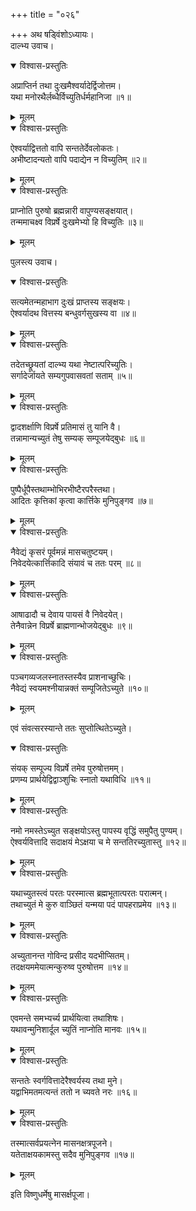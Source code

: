 +++
title = "०२६"

+++
अथ षड्विंशोऽध्यायः।  
दाल्भ्य उवाच।  

<details open><summary>विश्वास-प्रस्तुतिः</summary>

अप्राप्तिर्न तथा दुःखमैश्वर्यादेर्द्विजोत्तम।  
यथा मनोरथैर्लब्धैर्विच्युतिर्धर्महानिजा ॥१॥
</details>

<details><summary>मूलम्</summary>

अप्राप्तिर्न तथा दुःखमैश्वर्यादेर्द्विजोत्तम।  
यथा मनोरथैर्लब्धैर्विच्युतिर्धर्महानिजा ॥१॥
</details>


<details open><summary>विश्वास-प्रस्तुतिः</summary>

ऐश्वर्याद्वित्ततो वापि सन्ततेर्देवलोकतः।  
अभीष्टादन्यतो वापि पदाद्येन न विच्युतिम् ॥२॥
</details>

<details><summary>मूलम्</summary>

ऐश्वर्याद्वित्ततो वापि सन्ततेर्देवलोकतः।  
अभीष्टादन्यतो वापि पदाद्येन न विच्युतिम् ॥२॥
</details>


<details open><summary>विश्वास-प्रस्तुतिः</summary>

प्राप्नोति पुरुषो ब्रह्मन्नारी वापुण्यसङ्क्षयात्।  
तन्ममाचक्ष्व विप्रर्षे दुःखमेभ्यो हि विच्युतिः ॥३॥
</details>

<details><summary>मूलम्</summary>

प्राप्नोति पुरुषो ब्रह्मन्नारी वापुण्यसङ्क्षयात्।  
तन्ममाचक्ष्व विप्रर्षे दुःखमेभ्यो हि विच्युतिः ॥३॥
</details>

पुलस्त्य उवाच।  

<details open><summary>विश्वास-प्रस्तुतिः</summary>

सत्यमेतन्महाभाग दुःखं प्राप्तस्य सङ्क्षयः।  
ऐश्वर्यादथ वित्तस्य बन्धुवर्गसुखस्य वा ॥४॥
</details>

<details><summary>मूलम्</summary>

सत्यमेतन्महाभाग दुःखं प्राप्तस्य सङ्क्षयः।  
ऐश्वर्यादथ वित्तस्य बन्धुवर्गसुखस्य वा ॥४॥
</details>


<details open><summary>विश्वास-प्रस्तुतिः</summary>

तदेतच्छ्रूयतां दाल्भ्य यथा नेष्टात्परिच्युतिः।  
सर्गादेर्जायते सम्यगुपवासवतां सताम् ॥५॥
</details>

<details><summary>मूलम्</summary>

तदेतच्छ्रूयतां दाल्भ्य यथा नेष्टात्परिच्युतिः।  
सर्गादेर्जायते सम्यगुपवासवतां सताम् ॥५॥
</details>


<details open><summary>विश्वास-प्रस्तुतिः</summary>

द्वादशर्क्षाणि विप्रर्षे प्रतिमासं तु यानि वै।  
तन्नामान्यच्युतं तेषु सम्यक् सम्पूजयेद्बुधः ॥६॥
</details>

<details><summary>मूलम्</summary>

द्वादशर्क्षाणि विप्रर्षे प्रतिमासं तु यानि वै।  
तन्नामान्यच्युतं तेषु सम्यक् सम्पूजयेद्बुधः ॥६॥
</details>


<details open><summary>विश्वास-प्रस्तुतिः</summary>

पुष्पैर्धूपैस्तथाम्भोभिरभीष्टैरपरैस्तथा।  
आदितः कृत्तिकां कृत्वा कार्त्तिके मुनिपुङ्गव ॥७॥
</details>

<details><summary>मूलम्</summary>

पुष्पैर्धूपैस्तथाम्भोभिरभीष्टैरपरैस्तथा।  
आदितः कृत्तिकां कृत्वा कार्त्तिके मुनिपुङ्गव ॥७॥
</details>


<details open><summary>विश्वास-प्रस्तुतिः</summary>

नैवेद्यं कृसरं पूर्वमन्नं मासचतुष्टयम्।  
निवेदयेत्कार्त्तिकादि संयावं च ततः परम् ॥८॥
</details>

<details><summary>मूलम्</summary>

नैवेद्यं कृसरं पूर्वमन्नं मासचतुष्टयम्।  
निवेदयेत्कार्त्तिकादि संयावं च ततः परम् ॥८॥
</details>


<details open><summary>विश्वास-प्रस्तुतिः</summary>

आषाढादौ च देवाय पायसं वै निवेदयेत्।  
तेनैवान्नेन विप्रर्षे ब्राह्मणान्भोजयेद्बुधः ॥९॥
</details>

<details><summary>मूलम्</summary>

आषाढादौ च देवाय पायसं वै निवेदयेत्।  
तेनैवान्नेन विप्रर्षे ब्राह्मणान्भोजयेद्बुधः ॥९॥
</details>


<details open><summary>विश्वास-प्रस्तुतिः</summary>

पञ्चगव्यजलस्नातस्तस्यैव प्राशनाच्छुचिः।  
नैवेद्यं स्वयमश्नीयान्नक्तं सम्पूजितेऽच्युते ॥१०॥
</details>

<details><summary>मूलम्</summary>

पञ्चगव्यजलस्नातस्तस्यैव प्राशनाच्छुचिः।  
नैवेद्यं स्वयमश्नीयान्नक्तं सम्पूजितेऽच्युते ॥१०॥
</details>

एवं संवत्सरस्यान्ते ततः सुप्तोत्थितेऽच्युते।  

<details open><summary>विश्वास-प्रस्तुतिः</summary>

संयक् सम्पूज्य विप्रर्षे तमेव पुरुषोत्तमम्।  
प्रणम्य प्रार्थयेद्विद्वाञ्शुचिः स्नातो यथाविधि ॥११॥
</details>

<details><summary>मूलम्</summary>

संयक् सम्पूज्य विप्रर्षे तमेव पुरुषोत्तमम्।  
प्रणम्य प्रार्थयेद्विद्वाञ्शुचिः स्नातो यथाविधि ॥११॥
</details>


<details open><summary>विश्वास-प्रस्तुतिः</summary>

नमो नमस्तेऽच्युत सङ्क्षयोऽस्तु पापस्य वृद्धिं समुपैतु पुण्यम्।  
ऐश्वर्यवित्तादि सदाक्षयं मेऽक्षया च मे सन्ततिरच्युतास्तु ॥१२॥
</details>

<details><summary>मूलम्</summary>

नमो नमस्तेऽच्युत सङ्क्षयोऽस्तु पापस्य वृद्धिं समुपैतु पुण्यम्।  
ऐश्वर्यवित्तादि सदाक्षयं मेऽक्षया च मे सन्ततिरच्युतास्तु ॥१२॥
</details>


<details open><summary>विश्वास-प्रस्तुतिः</summary>

यथाच्युतस्त्वं परतः परस्मात्स ब्रह्मभूतात्परतः परात्मन्।  
तथाच्युतं मे कुरु वाञ्छितं यन्मया पदं पापहराप्रमेय ॥१३॥
</details>

<details><summary>मूलम्</summary>

यथाच्युतस्त्वं परतः परस्मात्स ब्रह्मभूतात्परतः परात्मन्।  
तथाच्युतं मे कुरु वाञ्छितं यन्मया पदं पापहराप्रमेय ॥१३॥
</details>


<details open><summary>विश्वास-प्रस्तुतिः</summary>

अच्युतानन्त गोविन्द प्रसीद यदभीप्सितम्।  
तदक्षयममेयात्मन्कुरुष्व पुरुषोत्तम ॥१४॥
</details>

<details><summary>मूलम्</summary>

अच्युतानन्त गोविन्द प्रसीद यदभीप्सितम्।  
तदक्षयममेयात्मन्कुरुष्व पुरुषोत्तम ॥१४॥
</details>


<details open><summary>विश्वास-प्रस्तुतिः</summary>

एवमन्ते समभ्यर्च्य प्रार्थयित्वा तथाशिषः।  
यथावन्मुनिशार्दूल च्युतिं नाप्नोति मानवः ॥१५॥
</details>

<details><summary>मूलम्</summary>

एवमन्ते समभ्यर्च्य प्रार्थयित्वा तथाशिषः।  
यथावन्मुनिशार्दूल च्युतिं नाप्नोति मानवः ॥१५॥
</details>


<details open><summary>विश्वास-प्रस्तुतिः</summary>

सन्ततेः स्वर्गवित्तादेरैश्वर्यस्य तथा मुने।  
यद्वाभिमतमत्यन्तं ततो न च्यवते नरः ॥१६॥
</details>

<details><summary>मूलम्</summary>

सन्ततेः स्वर्गवित्तादेरैश्वर्यस्य तथा मुने।  
यद्वाभिमतमत्यन्तं ततो न च्यवते नरः ॥१६॥
</details>


<details open><summary>विश्वास-प्रस्तुतिः</summary>

तस्मात्सर्वप्रयत्नेन मासनक्षत्रपूजने।  
यतेताक्षयकामस्तु सदैव मुनिपुङ्गव ॥१७॥
</details>

<details><summary>मूलम्</summary>

तस्मात्सर्वप्रयत्नेन मासनक्षत्रपूजने।  
यतेताक्षयकामस्तु सदैव मुनिपुङ्गव ॥१७॥
</details>

इति विष्णुधर्मेषु मासर्क्षपूजा।  
